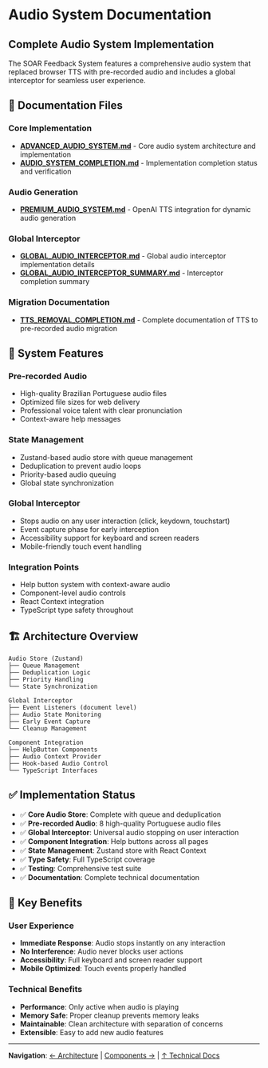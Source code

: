 # Audio System Documentation

## Complete Audio System Implementation

The SOAR Feedback System features a comprehensive audio system that replaced browser TTS with pre-recorded audio and includes a global interceptor for seamless user experience.

## 📁 Documentation Files

### Core Implementation
- **[ADVANCED_AUDIO_SYSTEM.md](./ADVANCED_AUDIO_SYSTEM.md)** - Core audio system architecture and implementation
- **[AUDIO_SYSTEM_COMPLETION.md](./AUDIO_SYSTEM_COMPLETION.md)** - Implementation completion status and verification

### Audio Generation
- **[PREMIUM_AUDIO_SYSTEM.md](./PREMIUM_AUDIO_SYSTEM.md)** - OpenAI TTS integration for dynamic audio generation

### Global Interceptor
- **[GLOBAL_AUDIO_INTERCEPTOR.md](./GLOBAL_AUDIO_INTERCEPTOR.md)** - Global audio interceptor implementation details
- **[GLOBAL_AUDIO_INTERCEPTOR_SUMMARY.md](./GLOBAL_AUDIO_INTERCEPTOR_SUMMARY.md)** - Interceptor completion summary

### Migration Documentation
- **[TTS_REMOVAL_COMPLETION.md](./TTS_REMOVAL_COMPLETION.md)** - Complete documentation of TTS to pre-recorded audio migration

## 🎵 System Features

### Pre-recorded Audio
- High-quality Brazilian Portuguese audio files
- Optimized file sizes for web delivery
- Professional voice talent with clear pronunciation
- Context-aware help messages

### State Management
- Zustand-based audio store with queue management
- Deduplication to prevent audio loops
- Priority-based audio queuing
- Global state synchronization

### Global Interceptor
- Stops audio on any user interaction (click, keydown, touchstart)
- Event capture phase for early interception
- Accessibility support for keyboard and screen readers
- Mobile-friendly touch event handling

### Integration Points
- Help button system with context-aware audio
- Component-level audio controls
- React Context integration
- TypeScript type safety throughout

## 🏗️ Architecture Overview

```
Audio Store (Zustand)
├── Queue Management
├── Deduplication Logic
├── Priority Handling
└── State Synchronization

Global Interceptor
├── Event Listeners (document level)
├── Audio State Monitoring
├── Early Event Capture
└── Cleanup Management

Component Integration
├── HelpButton Components
├── Audio Context Provider
├── Hook-based Audio Control
└── TypeScript Interfaces
```

## ✅ Implementation Status

- ✅ **Core Audio Store**: Complete with queue and deduplication
- ✅ **Pre-recorded Audio**: 8 high-quality Portuguese audio files
- ✅ **Global Interceptor**: Universal audio stopping on user interaction
- ✅ **Component Integration**: Help buttons across all pages
- ✅ **State Management**: Zustand store with React Context
- ✅ **Type Safety**: Full TypeScript coverage
- ✅ **Testing**: Comprehensive test suite
- ✅ **Documentation**: Complete technical documentation

## 🎯 Key Benefits

### User Experience
- **Immediate Response**: Audio stops instantly on any interaction
- **No Interference**: Audio never blocks user actions
- **Accessibility**: Full keyboard and screen reader support
- **Mobile Optimized**: Touch events properly handled

### Technical Benefits
- **Performance**: Only active when audio is playing
- **Memory Safe**: Proper cleanup prevents memory leaks
- **Maintainable**: Clean architecture with separation of concerns
- **Extensible**: Easy to add new audio features

---

**Navigation**: [← Architecture](../Architecture/) | [Components →](../Components/) | [↑ Technical Docs](../README.md)
